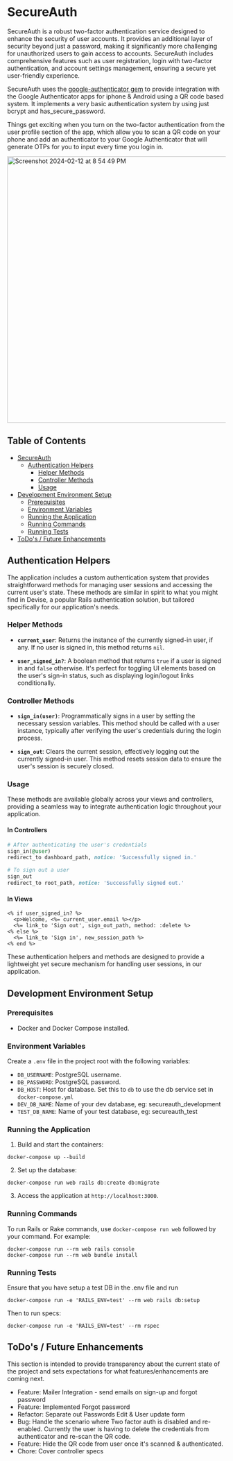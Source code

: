 # SecureAuth

SecureAuth is a robust two-factor authentication service designed to enhance the security of user accounts. It provides an additional layer of security beyond just a password, making it significantly more challenging for unauthorized users to gain access to accounts. SecureAuth includes comprehensive features such as user registration, login with two-factor authentication, and account settings management, ensuring a secure yet user-friendly experience.

SecureAuth uses the [google-authenticator gem](https://github.com/jaredonline/google-authenticator) to provide integration with the Google Authenticator apps for iphone & Android using a QR code based system. It implements a very basic authentication system by using just bcrypt and has_secure_password. 

Things get exciting when you turn on the two-factor authentication from the user profile section of the app, which allow you to scan a QR code on your phone and add an authenticator to your Google Authenticator that will generate OTPs for you to input every time you login in.

<img width="614" alt="Screenshot 2024-02-12 at 8 54 49 PM" src="https://github.com/emtee/secure-auth/assets/508351/a2cd4cb8-c231-4c54-a669-e7ba680e6e2a">


## Table of Contents

- [SecureAuth](#secureauth)
  - [Authentication Helpers](#authentication-helpers)
    - [Helper Methods](#helper-methods)
    - [Controller Methods](#controller-methods)
    - [Usage](#usage)
- [Development Environment Setup](#development-environment-setup)
  - [Prerequisites](#prerequisites)
  - [Environment Variables](#environment-variables)
  - [Running the Application](#running-the-application)
  - [Running Commands](#running-commands)
  - [Running Tests](#running-tests)
- [ToDo's / Future Enhancements](#todos--future-enhancements)


## Authentication Helpers

The application includes a custom authentication system that provides straightforward methods for managing user sessions and accessing the current user's state. These methods are similar in spirit to what you might find in Devise, a popular Rails authentication solution, but tailored specifically for our application's needs.

### Helper Methods

- **`current_user`**: Returns the instance of the currently signed-in user, if any. If no user is signed in, this method returns `nil`.

- **`user_signed_in?`**: A boolean method that returns `true` if a user is signed in and `false` otherwise. It's perfect for toggling UI elements based on the user's sign-in status, such as displaying login/logout links conditionally.

### Controller Methods

- **`sign_in(user)`**: Programmatically signs in a user by setting the necessary session variables. This method should be called with a user instance, typically after verifying the user's credentials during the login process.

- **`sign_out`**: Clears the current session, effectively logging out the currently signed-in user. This method resets session data to ensure the user's session is securely closed.

### Usage

These methods are available globally across your views and controllers, providing a seamless way to integrate authentication logic throughout your application.

#### In Controllers

```ruby
# After authenticating the user's credentials
sign_in(@user)
redirect_to dashboard_path, notice: 'Successfully signed in.'

# To sign out a user
sign_out
redirect_to root_path, notice: 'Successfully signed out.'
```

#### In Views

```erb
<% if user_signed_in? %>
  <p>Welcome, <%= current_user.email %></p>
  <%= link_to 'Sign out', sign_out_path, method: :delete %>
<% else %>
  <%= link_to 'Sign in', new_session_path %>
<% end %>
```
These authentication helpers and methods are designed to provide a lightweight yet secure mechanism for handling user sessions, in our application.

## Development Environment Setup

### Prerequisites

- Docker and Docker Compose installed.

### Environment Variables

Create a `.env` file in the project root with the following variables:

- `DB_USERNAME`: PostgreSQL username.
- `DB_PASSWORD`: PostgreSQL password.
- `DB_HOST`: Host for database. Set this to `db` to use the db service set in `docker-compose.yml`
- `DEV_DB_NAME`: Name of your dev database, eg: secureauth_development
- `TEST_DB_NAME`: Name of your test database, eg: secureauth_test


### Running the Application

1. Build and start the containers:
```
docker-compose up --build
```

2. Set up the database:
```
docker-compose run web rails db:create db:migrate
```

3. Access the application at `http://localhost:3000`.

### Running Commands

To run Rails or Rake commands, use `docker-compose run web` followed by your command. For example:

```
docker-compose run --rm web rails console
docker-compose run --rm web bundle install
```

### Running Tests

Ensure that you have setup a test DB in the .env file and run

```
docker-compose run -e 'RAILS_ENV=test' --rm web rails db:setup
```

Then to run specs:

```
docker-compose run -e 'RAILS_ENV=test' --rm rspec
```

## ToDo's / Future Enhancements
This section is intended to provide transparency about the current state of the project and sets expectations for what features/enhancements are coming next.
- Feature: Mailer Integration - send emails on sign-up and forgot password
- Feature: Implemented Forgot password
- Refactor: Separate out Passwords Edit & User update form
- Bug: Handle the scenario where Two factor auth is disabled and re-enabled. Currently the user is having to delete the credentials from authenticator and re-scan the QR code.
- Feature: Hide the QR code from user once it's scanned & authenticated.
- Chore: Cover controller specs




